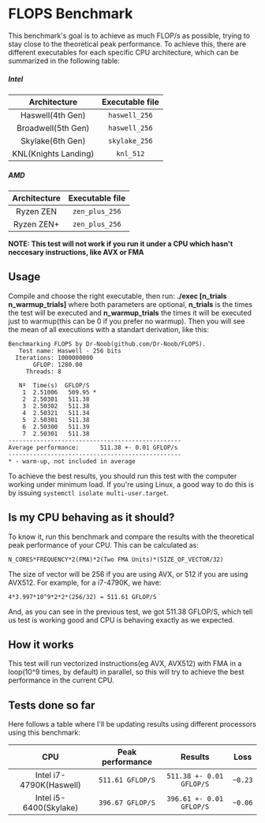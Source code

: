 # FLOPS Benchmark

This benchmark's goal is to achieve as much FLOP/s as possible, trying to stay close to the theoretical peak performance. To achieve this, there are different executables for each specific CPU architecture, which can be summarized in the following table:

##### Intel
| Architecture         | Executable file  |
|:--------------------:|:----------------:|
| Haswell(4th Gen)     | `haswell_256`    |
| Broadwell(5th Gen)   | `haswell_256`    |
| Skylake(6th Gen)     | `skylake_256`    |
| KNL(Knights Landing) | `knl_512`        |

##### AMD
| Architecture         | Executable file  |
|:--------------------:|:----------------:|
| Ryzen ZEN            | `zen_plus_256`   |
| Ryzen ZEN+           | `zen_plus_256`   |

__NOTE: This test will not work if you run it under a CPU which hasn't neccesary instructions, like AVX or FMA__

## Usage
Compile and choose the right executable, then run:
__./exec [n_trials n_warmup_trials]__ where both parameters are optional, __n_trials__ is the times the test will be executed and __n_warmup_trials__ the times it will be executed just to warmup(this can be 0 if you prefer no warmup). Then you will see the mean of all executions with a standart derivation, like this:

```
Benchmarking FLOPS by Dr-Noob(github.com/Dr-Noob/FLOPS).
   Test name: Haswell - 256 bits
  Iterations: 1000000000
       GFLOP: 1280.00
     Threads: 8

   Nº  Time(s)  GFLOP/S
    1  2.51006   509.95 *
    2  2.50301   511.38
    3  2.50302   511.38
    4  2.50321   511.34
    5  2.50301   511.38
    6  2.50300   511.39
    7  2.50301   511.38
-------------------------------------------------
Average performance:      511.38 +- 0.01 GFLOP/s
-------------------------------------------------
* - warm-up, not included in average
```

To achieve the best results, you should run this test with the computer working under minimum load. If you're using Linux, a good way to do this is by issuing `systemctl isolate multi-user.target`.

## Is my CPU behaving as it should?
To know it, run this benchmark and compare the results with the theoretical peak performance of your CPU. This can be calculated as:

```
N_CORES*FREQUENCY*2(FMA)*2(Two FMA Units)*(SIZE_OF_VECTOR/32)
```

The size of vector will be 256 if you are using AVX, or 512 if you are using AVX512. For example, for a i7-4790K, we have:

```
4*3.997*10^9*2*2*(256/32) = 511.61 GFLOP/S
```

And, as you can see in the previous test, we got 511.38 GFLOP/S, which tell us test is working good and CPU is behaving exactly as we expected.

## How it works
This test will run vectorized instructions(eg AVX, AVX512) with FMA in a loop(10^9 times, by default) in parallel, so this will try to achieve the best performance in the current CPU.

## Tests done so far
Here follows a table where I'll be updating results using different processors using this benchmark:

| CPU                       | Peak performance | Results                  | Loss    |
|:-------------------------:|:----------------:|:------------------------:|:-------:|
| Intel i7-4790K(Haswell)   | `511.61 GFLOP/S` | `511.38 +- 0.01 GFLOP/S` | `~0.23` |
| Intel i5-6400(Skylake)    | `396.67 GFLOP/S` | `396.61 +- 0.01 GFLOP/S` | `~0.06` |

